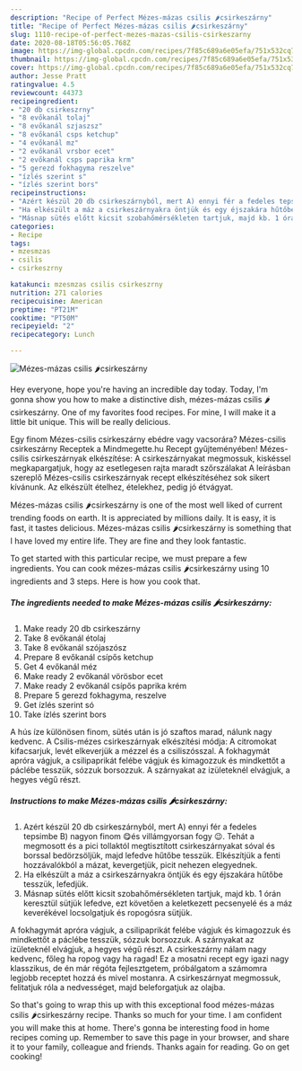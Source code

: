 ```yaml
---
description: "Recipe of Perfect Mézes-mázas csilis 🌶csirkeszárny"
title: "Recipe of Perfect Mézes-mázas csilis 🌶csirkeszárny"
slug: 1110-recipe-of-perfect-mezes-mazas-csilis-csirkeszarny
date: 2020-08-18T05:56:05.768Z
image: https://img-global.cpcdn.com/recipes/7f85c689a6e05efa/751x532cq70/mezes-mazas-csilis-🌶csirkeszarny-recept-foto.jpg
thumbnail: https://img-global.cpcdn.com/recipes/7f85c689a6e05efa/751x532cq70/mezes-mazas-csilis-🌶csirkeszarny-recept-foto.jpg
cover: https://img-global.cpcdn.com/recipes/7f85c689a6e05efa/751x532cq70/mezes-mazas-csilis-🌶csirkeszarny-recept-foto.jpg
author: Jesse Pratt
ratingvalue: 4.5
reviewcount: 44373
recipeingredient:
- "20 db csirkeszrny"
- "8 evőkanál tolaj"
- "8 evőkanál szjaszsz"
- "8 evőkanál csps ketchup"
- "4 evőkanál mz"
- "2 evőkanál vrsbor ecet"
- "2 evőkanál csps paprika krm"
- "5 gerezd fokhagyma reszelve"
- "ízlés szerint s"
- "ízlés szerint bors"
recipeinstructions:
- "Azért készül 20 db csirkeszárnyból, mert A) ennyi fér a fedeles tepsimbe B) nagyon finom 😋és villámgyorsan fogy 😉. Tehát a megmosott és a pici tollaktól megtisztított csirkeszárnyakat sóval és borssal bedörzsöljük, majd lefedve hűtőbe tesszük. Elkészítjük a fenti hozzávalókból a mázat, kevergetjük, picit nehezen elegyednek."
- "Ha elkészült a máz a csirkeszárnyakra öntjük és egy éjszakára hűtőbe tesszük, lefedjük."
- "Másnap sütés előtt kicsit szobahőmérsékleten tartjuk, majd kb. 1 órán keresztül sütjük lefedve, ezt követően a keletkezett pecsenyelé és a máz keverékével locsolgatjuk és ropogósra sütjük."
categories:
- Recipe
tags:
- mzesmzas
- csilis
- csirkeszrny

katakunci: mzesmzas csilis csirkeszrny 
nutrition: 271 calories
recipecuisine: American
preptime: "PT21M"
cooktime: "PT50M"
recipeyield: "2"
recipecategory: Lunch

---
```



![Mézes-mázas csilis 🌶csirkeszárny](https://img-global.cpcdn.com/recipes/7f85c689a6e05efa/751x532cq70/mezes-mazas-csilis-🌶csirkeszarny-recept-foto.jpg)

Hey everyone, hope you're having an incredible day today. Today, I'm gonna show you how to make a distinctive dish, mézes-mázas csilis 🌶csirkeszárny. One of my favorites food recipes. For mine, I will make it a little bit unique. This will be really delicious.

Egy finom Mézes-csilis csirkeszárny ebédre vagy vacsorára? Mézes-csilis csirkeszárny Receptek a Mindmegette.hu Recept gyűjteményében! Mézes-csilis csirkeszárnyak elkészítése: A csirkeszárnyakat megmossuk, kiskéssel megkapargatjuk, hogy az esetlegesen rajta maradt szőrszálakat A leírásban szereplő Mézes-csilis csirkeszárnyak recept elkészítéséhez sok sikert kívánunk. Az elkészült ételhez, ételekhez, pedig jó étvágyat.

Mézes-mázas csilis 🌶csirkeszárny is one of the most well liked of current trending foods on earth. It is appreciated by millions daily. It is easy, it is fast, it tastes delicious. Mézes-mázas csilis 🌶csirkeszárny is something that I have loved my entire life. They are fine and they look fantastic.


To get started with this particular recipe, we must prepare a few ingredients. You can cook mézes-mázas csilis 🌶csirkeszárny using 10 ingredients and 3 steps. Here is how you cook that.

<!--inarticleads1-->

##### The ingredients needed to make Mézes-mázas csilis 🌶csirkeszárny:

1. Make ready 20 db csirkeszárny
1. Take 8 evőkanál étolaj
1. Take 8 evőkanál szójaszósz
1. Prepare 8 evőkanál csípős ketchup
1. Get 4 evőkanál méz
1. Make ready 2 evőkanál vörösbor ecet
1. Make ready 2 evőkanál csípős paprika krém
1. Prepare 5 gerezd fokhagyma, reszelve
1. Get ízlés szerint só
1. Take ízlés szerint bors


A hús íze különösen finom, sütés után is jó szaftos marad, nálunk nagy kedvenc. A Csilis-mézes csirkeszárnyak elkészítési módja: A citromokat kifacsarjuk, levét elkeverjük a mézzel és a csiliszósszal. A fokhagymát apróra vágjuk, a csilipaprikát felébe vágjuk és kimagozzuk és mindkettőt a páclébe tesszük, sózzuk borsozzuk. A szárnyakat az izületeknél elvágjuk, a hegyes végű részt. 

<!--inarticleads2-->

##### Instructions to make Mézes-mázas csilis 🌶csirkeszárny:

1. Azért készül 20 db csirkeszárnyból, mert A) ennyi fér a fedeles tepsimbe B) nagyon finom 😋és villámgyorsan fogy 😉. Tehát a megmosott és a pici tollaktól megtisztított csirkeszárnyakat sóval és borssal bedörzsöljük, majd lefedve hűtőbe tesszük. Elkészítjük a fenti hozzávalókból a mázat, kevergetjük, picit nehezen elegyednek.
1. Ha elkészült a máz a csirkeszárnyakra öntjük és egy éjszakára hűtőbe tesszük, lefedjük.
1. Másnap sütés előtt kicsit szobahőmérsékleten tartjuk, majd kb. 1 órán keresztül sütjük lefedve, ezt követően a keletkezett pecsenyelé és a máz keverékével locsolgatjuk és ropogósra sütjük.


A fokhagymát apróra vágjuk, a csilipaprikát felébe vágjuk és kimagozzuk és mindkettőt a páclébe tesszük, sózzuk borsozzuk. A szárnyakat az izületeknél elvágjuk, a hegyes végű részt. A csirkeszárny nálam nagy kedvenc, főleg ha ropog vagy ha ragad! Ez a mosatni recept egy igazi nagy klasszikus, de én már régóta fejlesztgetem, próbálgatom a számomra legjobb receptet hozzá és mivel mostanra. A csirkeszárnyat megmossuk, felitatjuk róla a nedvességet, majd beleforgatjuk az olajba. 

So that's going to wrap this up with this exceptional food mézes-mázas csilis 🌶csirkeszárny recipe. Thanks so much for your time. I am confident you will make this at home. There's gonna be interesting food in home recipes coming up. Remember to save this page in your browser, and share it to your family, colleague and friends. Thanks again for reading. Go on get cooking!
